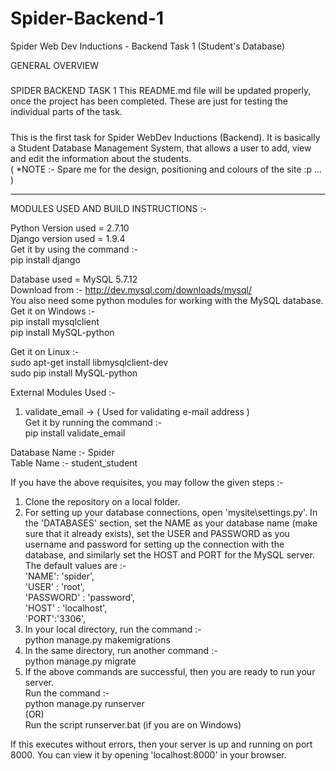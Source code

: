 ﻿# Spider-Backend-1
Spider Web Dev Inductions - Backend Task 1 (Student's Database)


GENERAL OVERVIEW
  
#####  
 SPIDER BACKEND TASK 1 
 This README.md file will be updated properly, once the project has been completed. 
 These are just for testing the individual parts of the task.  
#####  

 This is the first task for Spider WebDev Inductions (Backend). It is basically a Student Database Management System, that allows a user to add, view and edit the information about the students.   
 ( *NOTE :- Spare me for the design, positioning and colours of the site :p ... )  
  
 ------------------------------------------------------------------------------------------------------

 MODULES USED AND BUILD INSTRUCTIONS :-  

Python Version used = 2.7.10    
Django version used = 1.9.4    
Get it by using the command :-  
pip install django  
  
Database used = MySQL 5.7.12  
Download from :- http://dev.mysql.com/downloads/mysql/    
You also need some python modules for working with the MySQL database.  
Get it on Windows :-  
pip install mysqlclient  
pip install MySQL-python  
  
Get it on Linux :-   
sudo apt-get install libmysqlclient-dev  
sudo pip install MySQL-python    
  
External Modules Used :-  
1) validate_email   ->  ( Used for validating e-mail address )  
Get it by running the command :-  
pip install validate_email  
    
Database Name :- Spider  
Table Name :- student_student  


If you have the above requisites, you may follow the given steps :-  
1) Clone the repository on a local folder.  
2) For setting up your database connections, open 'mysite\settings.py'. In the 'DATABASES' section, 
   set the NAME as your database name (make sure that it already exists), set the USER and PASSWORD as you username and
   password for setting up the connection with the database, and similarly set the HOST and PORT for the MySQL server.   
     The default values are :-   
	      'NAME': 'spider',  
        'USER' : 'root',   
        'PASSWORD' : 'password',   
        'HOST' : 'localhost',  
        'PORT':'3306',   
3) In your local directory, run the command :-  
		 python manage.py makemigrations  
4) In the same directory, run another command :-  
		 python manage.py migrate  
5) If the above commands are successful, then you are ready to run your server.  
   Run the command :-  
		 python manage.py runserver  
   (OR)   
    Run the script runserver.bat (if you are on Windows)  
     
If this executes without errors, then your server is up and running on port 8000. You can view it by opening 'localhost:8000' in your browser. 
